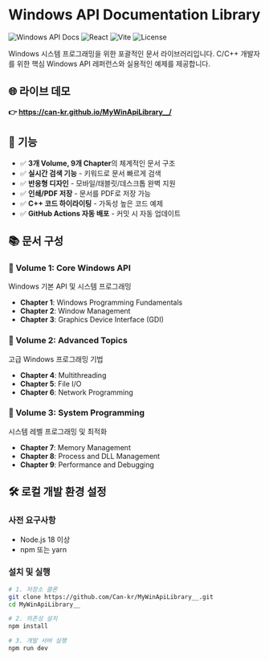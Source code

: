 # Windows API Documentation Library

![Windows API Docs](https://img.shields.io/badge/Windows-API-blue)
![React](https://img.shields.io/badge/React-18.2-blue)
![Vite](https://img.shields.io/badge/Vite-5.0-646CFF)
![License](https://img.shields.io/badge/License-MIT-green)

Windows 시스템 프로그래밍을 위한 포괄적인 문서 라이브러리입니다. C/C++ 개발자를 위한 핵심 Windows API 레퍼런스와 실용적인 예제를 제공합니다.

## 🌐 라이브 데모

**👉 https://can-kr.github.io/MyWinApiLibrary__/**

## 🚀 기능

- ✅ **3개 Volume, 9개 Chapter**의 체계적인 문서 구조
- ✅ **실시간 검색 기능** - 키워드로 문서 빠르게 검색
- ✅ **반응형 디자인** - 모바일/태블릿/데스크톱 완벽 지원
- ✅ **인쇄/PDF 저장** - 문서를 PDF로 저장 가능
- ✅ **C++ 코드 하이라이팅** - 가독성 높은 코드 예제
- ✅ **GitHub Actions 자동 배포** - 커밋 시 자동 업데이트

## 📚 문서 구성

### 📘 Volume 1: Core Windows API
Windows 기본 API 및 시스템 프로그래밍
- **Chapter 1**: Windows Programming Fundamentals
- **Chapter 2**: Window Management
- **Chapter 3**: Graphics Device Interface (GDI)

### 📙 Volume 2: Advanced Topics
고급 Windows 프로그래밍 기법
- **Chapter 4**: Multithreading
- **Chapter 5**: File I/O
- **Chapter 6**: Network Programming

### 📗 Volume 3: System Programming
시스템 레벨 프로그래밍 및 최적화
- **Chapter 7**: Memory Management
- **Chapter 8**: Process and DLL Management
- **Chapter 9**: Performance and Debugging

## 🛠️ 로컬 개발 환경 설정

### 사전 요구사항
- Node.js 18 이상
- npm 또는 yarn

### 설치 및 실행
```bash
# 1. 저장소 클론
git clone https://github.com/Can-kr/MyWinApiLibrary__.git
cd MyWinApiLibrary__

# 2. 의존성 설치
npm install

# 3. 개발 서버 실행
npm run dev

